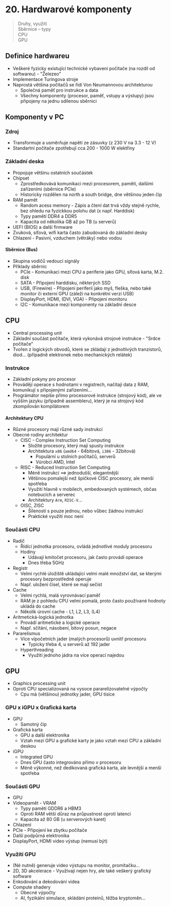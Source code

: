 # 20. Hardwarové komponenty

> Druhy, využití \
> Sběrnice – typy \
> CPU \
> GPU

## Definice hardwareu

- Veškeré fyzicky existující technické vybavení počítače (na rozdíl od softwareu) - "Železeo"
- Implementace Turingova stroje
- Naprostá většina počítačů se řídí Von Neumannovou architekturou
  - Společná paměť pro instrukce a data
  - Všechny komponenty (procesor, paměť, vstupy a výstupy) jsou připojeny na jednu sdílenou sběrnici

## Komponenty v PC

### Zdroj

- Transformuje a usměrňuje napětí ze zásuvky (z 230 V na 3.3 - 12 V)
- Standartní počítače zpotřebují cca 200 - 1000 W elektřiny

### Základní deska

- Propojuje většinu ostatních součástek
- Chipset
  - Zprostředkovává komunikaci mezi procesorem, pamětí, dalšími zařízeními (sběrnice PCIe)
  - Historicky rozdělen na north a south bridge, dne většinou jeden čip
- RAM pamět
  - Random acess memory - Zápis a čtení dat trvá vždy stejně rychle, bez ohledu na fyzickkou polohu dat (x např. Harddisk)
  - Typy pamětí DDR4 a DDR5
  - Kapacita od několika GB až po TB (u serverů)
- UEFI (BIOS) a další firmware
- Zvuková, síťová, wifi karta často zabudovaná do základní desky
- Chlazení - Pasivní, vzduchem (větráky) nebo vodou

#### Sběrnice (Bus)

- Skupina vodičů vedoucí signály
- Příklady sběrnic
  - PCIe - Komunikaci mezi CPU a periferie jako GPU, síťová karta, M.2. disk
  - SATA - Připojení harddisku, některých SSD
  - USB, (Firewire) - Připojení periferií jako myš, fleška, nebo také monitor či externí GPU (záleží na konkrétní verzi USB)
  - DisplayPort, HDMI, (DVI, VGA) - Připojení monitoru
  - I2C - Komunikace mezi komponenty na základní desce

## CPU

- Central processing unit
- Základní součást počítače, která vykonává strojové instrukce - "Srdce počítače"
- Tvořen z logických obvodů, které se zkládají z jednotlivých tranzistorů, diod... (případně elektronek nebo mechanických relátek)

### Instrukce

- Základní pokyny pro procesor
- Provádějí operace s hodnotami v registrech, načítají data z RAM, komunikují s připojenými zařízeními...
- Prográmátor nepíše přímo procesorové instrukce (strojový kód), ale ve vyšším jazyku (případně assembleru), který je na strojový kód zkompilován kompilátorem

#### Architektury CPU

- Různé procesory mají různé sady instrukcí
- Obecné rodiny architektur
  - CISC - Complex Instruction Set Computing
    - Složité procesory, který mají spusty instrukce
    - Architektura `x86` (`amd64` - 64bitová, `i386` - 32bitová)
      - Populární u stolních počítačů, serverů
      - Vúrobci AMD, Intel
  - RISC - Reduced Instruction Set Computing
    - Méně instrukcí $\implies$ jednodušší, elegantnější
    - Většinou pomalejší než špičkové CISC procesory, ale menší spotřeba
    - Využití hlavně v mobilech, embedovaných systémech, občas notebucích a serverec
    - Architektury `Arm`, `RISC-V`...
  - OISC, ZISC
    - Šílenosti s pouze jednou, nebo vůbec žádnou instrukcí
    - Praktické využití moc není

### Součásti CPU

- Radič
  - Řídící jednotka procesoru, ovládá jednotlivé moduly procesoru
  - Hodiny
    - Udávají kmitočet procesoru, jak často provádí operace
    - Dnes třeba 5GHz
- Registr
  - Velmi rychlé úložiště ukládající velmi malé množství dat, se kterými procesory bezprostředně operuje
  - Např. uložení čísel, které se mají sečíst
- Cache
  - Velmi rychlá, malá vyrovnávací paměť
  - RAM je z pohledu CPU velmi pomalá, proto často používané hodnoty ukládá do cache
  - Několik úrovní cache - L1, L2, L3, (L4)
- Aritmetická-logická jednotka
  - Provádí aritmetické a logické operace
  - Např. sčítání, násobení, bitový posun, negace
- Pararelismus
  - Více vípočetních jader (malých procesorů) uvnitř procesoru
    - Typicky třeba 4, u serverů až 192 jader
  - Hyperthreading
    - Využití jednoho jádra na více operací najedou

## GPU

- Graphics processing unit
- Oproti CPU specializovaná na vysoce pararelizovatelné výpočty
  - Cpu má (většinou) jednotky jader, GPU tisíce

### GPU x iGPU x Grafická karta

- GPU
  - Samotný čip
- Grafická karta
  - GPU a další elektronika
  - Vztah mezi GPU a grafické karty je jako vztah mezi CPU a základní deskou
- iGPU
  - Integrated GPU
  - Dnes GPU často integrováno přímo v procesoru
  - Méně výkonné, než dedikovaná grafická karta, ale levnější a menší spotřeba

### Součásti GPU

- GPU
- Videopamět - VRAM
  - Typy pamětí GDDR6 a HBM3
  - Oproti RAM větší důraz na průpustnost oproti latenci
  - Kapacita až 80 GB (u serverových karet)
- Chlazení
- PCIe - Připojení ke zbytku počítače
- Další podpůrná elektronika
- DisplayPort, HDMI video výstup (nemusí být)

### Využítí GPU

- (Né nutně) generuje video výstupu na monitor, promítačku...
- 2D, 3D akcelerace - Využívají nejen hry, ale také veškerý grafický software
- Enkodování a dekodování videa
- Compute shadery
  - Obecné výpočty
  - AI, fyzikální simulace, skládání proteinů, těžba kryptoměn...
